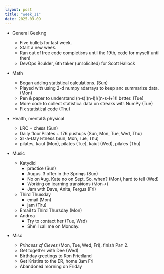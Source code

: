 ```yaml
---
layout: post
title: "week_11"
date: 2025-03-09
---
```


* General Geeking
    - Five bullets for last week.
    - Start a new week.
    - Ran out of free code completions until the 19th, code for myself until then!
    - DevOps Boulder, 6th taker (unsolicited) for Scott Hallock

* Math
    - Began adding statistical calculations. (Sun)
    - Played with using 2-d numpy ndarrays to keep and summarize data. (Mon)
    - Pen & paper to understand (n-s)!(n-l)!/(n-s-l+1)! better. (Tue)
    - More code to collect statistical data on streaks with NumPy (Tue)
    - Fix statistical code (Thu)

* Health, mental & physical
    - LRC + chess (Sun)
    - Daily floor Pilates + 176 pushups (Sun, Mon, Tue, Wed, Thu)
    - $1-a-Day Fitness (Sun, Mon, Tue, Thu)
    - pilates, kaiut (Mon), pilates (Tue), kaiut (Wed), pilates (Thu)

* Music
    - Katydid
        - practice (Sun)
        - August 3 offer in the Springs (Sun)
        - No on Aug. Kate no on Sept. So, when? (Mon), hard to tell (Wed)
        - Working on learning transitions (Mon->)
        - Jam with Dave, Anita, Fergus (Fri)
    - Third Thursday
        - email (Mon)
        - jam (Thu)
    - Email to Third Thursday (Mon)
    - Andrea
        - Try to contact her (Tue, Wed)
        - She'll call me on Monday.

* Misc
    - *Princess of Cleves* (Mon, Tue, Wed, Fri), finish Part 2.
    - Get together with Dee (Wed)
    - Birthday greetings to Ron Friedland
    - Get Kristina to the ER, home 3am Fri
    - Abandoned morning on Friday
